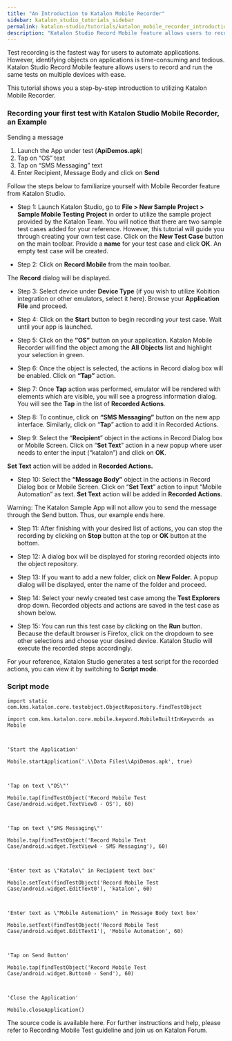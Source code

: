```yaml
---
title: "An Introduction to Katalon Mobile Recorder"
sidebar: katalon_studio_tutorials_sidebar
permalink: katalon-studio/tutorials/katalon_mobile_recorder_introduction.html
description: "Katalon Studio Record Mobile feature allows users to record and run the same tests on multiple devices. This is an introduction to Katalon Mobile Recorder."
---
```

Test recording is the fastest way for users to automate applications. However, identifying objects on applications is time-consuming and tedious. Katalon Studio Record Mobile feature allows users to record and run the same tests on multiple devices with ease.

This tutorial shows you a step-by-step introduction to utilizing Katalon Mobile Recorder.

### Recording your first test with Katalon Studio Mobile Recorder, an Example

Sending a message

1.  Launch the App under test (**ApiDemos.apk**)
2.  Tap on “OS” text
3.  Tap on “SMS Messaging” text
4.  Enter Recipient, Message Body and click on **Send**

Follow the steps below to familiarize yourself with Mobile Recorder feature from Katalon Studio.

*   Step 1: Launch Katalon Studio, go to **File > New Sample Project > Sample Mobile Testing** **Project** in order to utilize the sample project provided by the Katalon Team. You will notice that there are two sample test cases added for your reference. However, this tutorial will guide you through creating your own test case. Click on the **New Test Case** button on the main toolbar. Provide a **name** for your test case and click **OK**. An empty test case will be created.

*   Step 2: Click on **Record Mobile** from the main toolbar.

The **Record** dialog will be displayed.

*   Step 3: Select device under **Device Type** (if you wish to utilize Kobition integration or other emulators, select it here). Browse your **Application File** and proceed.
*   Step 4: Click on the **Start** button to begin recording your test case. Wait until your app is launched.

*   Step 5: Click on the **“OS”** button on your application. Katalon Mobile Recorder will find the object among the **All Objects** list and highlight your selection in green.

*   Step 6: Once the object is selected, the actions in Record dialog box will be enabled. Click on **“Tap”** action.

*   Step 7: Once **Tap** action was performed, emulator will be rendered with elements which are visible, you will see a progress information dialog. You will see the **Tap** in the list of **Recorded Actions**.

*   Step 8: To continue, click on **“SMS Messaging”** button on the new app interface. Similarly, click on “**Tap**” action to add it in Recorded Actions.
*   Step 9: Select the “**Recipient**” object in the actions in Record Dialog box or Mobile Screen. Click on “**Set Text**” action in a new popup where user needs to enter the input (“katalon”) and click on **OK**.

**Set Text** action will be added in **Recorded Actions.**

*   Step 10: Select the **“Message Body”** object in the actions in Record Dialog box or Mobile Screen. Click on “**Set Text**” action to input “Mobile Automation” as text. **Set Text** action will be added in **Recorded Actions**.

Warning: The Katalon Sample App will not allow you to send the message through the Send button. Thus, our example ends here.

*   Step 11: After finishing with your desired list of actions, you can stop the recording by clicking on **Stop** button at the top or **OK** button at the bottom.

*   Step 12: A dialog box will be displayed for storing recorded objects into the object repository.
*   Step 13: If you want to add a new folder, click on **New Folder.** A popup dialog will be displayed, enter the name of the folder and proceed.
*   Step 14: Select your newly created test case among the **Test Explorers** drop down. Recorded objects and actions are saved in the test case as shown below.

*   Step 15: You can run this test case by clicking on the **Run** button. Because the default browser is Firefox, click on the dropdown to see other selections and choose your desired device. Katalon Studio will execute the recorded steps accordingly.

For your reference, Katalon Studio generates a test script for the recorded actions, you can view it by switching to **Script mode**.

### Script mode

```
import static com.kms.katalon.core.testobject.ObjectRepository.findTestObject
 
import com.kms.katalon.core.mobile.keyword.MobileBuiltInKeywords as Mobile
 
 
 
'Start the Application'
 
Mobile.startApplication('.\\Data Files\\ApiDemos.apk', true)
 
 
 
'Tap on text \"OS\"'
 
Mobile.tap(findTestObject('Record Mobile Test Case/android.widget.TextView8 - OS'), 60)
 
 
 
'Tap on text \"SMS Messaging\"'
 
Mobile.tap(findTestObject('Record Mobile Test Case/android.widget.TextView4 - SMS Messaging'), 60)
 
 
 
'Enter text as \"Katalo\" in Recipient text box'
 
Mobile.setText(findTestObject('Record Mobile Test Case/android.widget.EditText0'), 'katalon', 60)
 
 
 
'Enter text as \"Mobile Automation\" in Message Body text box'
 
Mobile.setText(findTestObject('Record Mobile Test Case/android.widget.EditText1'), 'Mobile Automation', 60)
 
 
 
'Tap on Send Button'
 
Mobile.tap(findTestObject('Record Mobile Test Case/android.widget.Button0 - Send'), 60)
 
 
 
'Close the Application'
 
Mobile.closeApplication()

```

The source code is available here. For further instructions and help, please refer to Recording Mobile Test guideline and join us on Katalon Forum.